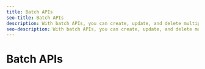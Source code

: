 ```yaml
---
title: Batch APIs
seo-title: Batch APIs
description: With batch APIs, you can create, update, and delete multiple POIs.
seo-description: With batch APIs, you can create, update, and delete multiple POIs..
---
```


# Batch APIs